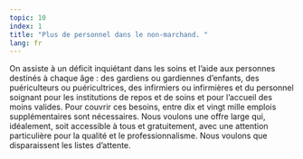 ```yaml
---
topic: 10
index: 1
title: "Plus de personnel dans le non-marchand. "
lang: fr
---
```

On assiste à un déficit inquiétant dans les soins et l’aide aux personnes
destinés à chaque âge : des gardiens ou gardiennes d’enfants, des
puériculteurs ou puéricultrices, des infirmiers ou infirmières et du personnel
soignant pour les institutions de repos et de soins et pour l’accueil des
moins valides. Pour couvrir ces besoins, entre dix et vingt mille emplois
supplémentaires sont nécessaires.
Nous voulons une offre large qui, idéalement, soit accessible à tous et
gratuitement, avec une attention particulière pour la qualité et le
professionnalisme. Nous voulons que disparaissent les listes d’attente.
